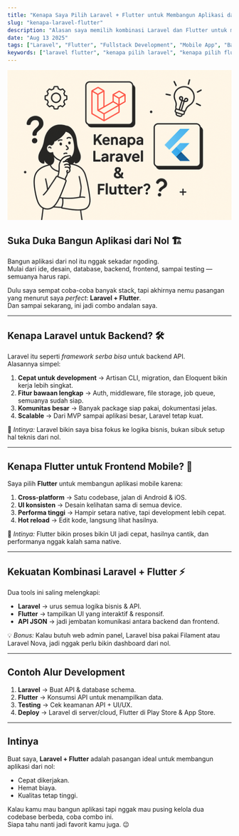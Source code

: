 ```yaml
---
title: "Kenapa Saya Pilih Laravel + Flutter untuk Membangun Aplikasi dari Nol?"
slug: "kenapa-laravel-flutter"
description: "Alasan saya memilih kombinasi Laravel dan Flutter untuk membangun aplikasi dari nol — dari sisi kecepatan, fleksibilitas, hingga efisiensi biaya."
date: "Aug 13 2025"
tags: ["Laravel", "Flutter", "Fullstack Development", "Mobile App", "Backend API", "Cross Platform"]
keywords: ["laravel flutter", "kenapa pilih laravel", "kenapa pilih flutter", "membangun aplikasi dari nol", "laravel untuk backend", "flutter untuk mobile"]
---
```


![Ilustrasi kombinasi Laravel sebagai backend framework dan Flutter untuk mobile app development, menunjukkan ekosistem fullstack modern](laravel-flutter-illustration.png)

## Suka Duka Bangun Aplikasi dari Nol 🏗️

Bangun aplikasi dari nol itu nggak sekadar ngoding.  
Mulai dari ide, desain, database, backend, frontend, sampai testing — semuanya harus rapi.  

Dulu saya sempat coba-coba banyak stack, tapi akhirnya nemu pasangan yang menurut saya *perfect*: **Laravel + Flutter**.  
Dan sampai sekarang, ini jadi combo andalan saya.

---

## Kenapa Laravel untuk Backend? 🛠️

Laravel itu seperti *framework serba bisa* untuk backend API.  
Alasannya simpel:

1. **Cepat untuk development** → Artisan CLI, migration, dan Eloquent bikin kerja lebih singkat.
2. **Fitur bawaan lengkap** → Auth, middleware, file storage, job queue, semuanya sudah siap.
3. **Komunitas besar** → Banyak package siap pakai, dokumentasi jelas.
4. **Scalable** → Dari MVP sampai aplikasi besar, Laravel tetap kuat.

📌 *Intinya:* Laravel bikin saya bisa fokus ke logika bisnis, bukan sibuk setup hal teknis dari nol.

---

## Kenapa Flutter untuk Frontend Mobile? 📱

Saya pilih **Flutter** untuk membangun aplikasi mobile karena:

1. **Cross-platform** → Satu codebase, jalan di Android & iOS.
2. **UI konsisten** → Desain kelihatan sama di semua device.
3. **Performa tinggi** → Hampir setara native, tapi development lebih cepat.
4. **Hot reload** → Edit kode, langsung lihat hasilnya.

📌 *Intinya:* Flutter bikin proses bikin UI jadi cepat, hasilnya cantik, dan performanya nggak kalah sama native.

---

## Kekuatan Kombinasi Laravel + Flutter ⚡

Dua tools ini saling melengkapi:
- **Laravel** → urus semua logika bisnis & API.
- **Flutter** → tampilkan UI yang interaktif & responsif.
- **API JSON** → jadi jembatan komunikasi antara backend dan frontend.

💡 *Bonus:* Kalau butuh web admin panel, Laravel bisa pakai Filament atau Laravel Nova, jadi nggak perlu bikin dashboard dari nol.

---

## Contoh Alur Development

1. **Laravel** → Buat API & database schema.
2. **Flutter** → Konsumsi API untuk menampilkan data.
3. **Testing** → Cek keamanan API + UI/UX.
4. **Deploy** → Laravel di server/cloud, Flutter di Play Store & App Store.

---

## Intinya

Buat saya, **Laravel + Flutter** adalah pasangan ideal untuk membangun aplikasi dari nol:
- Cepat dikerjakan.
- Hemat biaya.
- Kualitas tetap tinggi.

Kalau kamu mau bangun aplikasi tapi nggak mau pusing kelola dua codebase berbeda, coba combo ini.  
Siapa tahu nanti jadi favorit kamu juga. 😉
